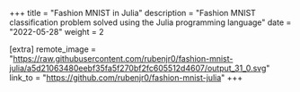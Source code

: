 +++
title = "Fashion MNIST in Julia"
description = "Fashion MNIST classification problem solved using the Julia programming language"
date = "2022-05-28"
weight = 2

[extra]
remote_image = "https://raw.githubusercontent.com/rubenjr0/fashion-mnist-julia/a5d21063480eebf35fa5f270bf2fc605512d4607/output_31_0.svg"
link_to = "https://github.com/rubenjr0/fashion-mnist-julia"
+++
